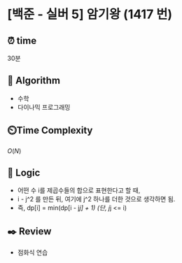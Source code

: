 # [백준 - 실버 5] 암기왕 (1417 번)

## ⏰  **time**

30분

## :pushpin: **Algorithm**

- 수학
- 다이나믹 프로그래밍

## ⏲️**Time Complexity**

$O(N)$

## :round_pushpin: **Logic**

- 어떤 수 i를 제곱수들의 합으로 표현한다고 할 때, 
- i - j^2 를 만든 뒤, 여기에 j^2 하나를 더한 것으로 생각하면 됨. 
- 즉, dp[i] = min(dp[i - j*j] + 1) (단, j*j <= i)

## :black_nib: **Review**

- 점화식 연습